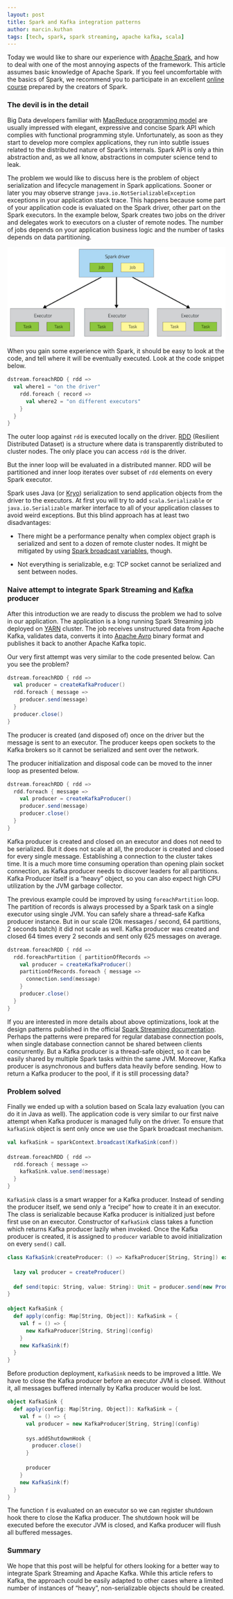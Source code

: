 ```yaml
---
layout: post
title: Spark and Kafka integration patterns
author: marcin.kuthan
tags: [tech, spark, spark streaming, apache kafka, scala]
---
```


Today we would like to share our experience with [Apache Spark](http://spark.apache.org/),
and how to deal with one of the most annoying aspects of the framework.
This article assumes basic knowledge of Apache Spark.
If you feel uncomfortable with the basics of Spark, we recommend you to participate in an excellent
[online course](https://www.edx.org/course/introduction-big-data-apache-spark-uc-berkeleyx-cs100-1x)
prepared by the creators of Spark.

### The devil is in the detail

Big Data developers familiar with [MapReduce programming model](https://en.wikipedia.org/wiki/MapReduce) are usually
impressed with elegant, expressive and concise Spark API which complies with functional programming style.
Unfortunately, as soon as they start to develop more complex applications, they run into subtle issues related
to the distributed nature of Spark’s internals.
Spark API is only a thin abstraction and, as we all know, abstractions in computer science tend to leak.

The problem we would like to discuss here is the problem of object serialization and lifecycle management
in Spark applications.
Sooner or later you may observe strange `java.io.NotSerializableException` exceptions in your application stack trace.
This happens because some part of your application code is evaluated on the Spark driver, other part
on the Spark executors.
In the example below, Spark creates two jobs on the driver and delegates work to executors on a cluster of remote
nodes.
The number of jobs depends on your application business logic and the number of tasks depends on data partitioning.

![Spark driver and executors](/img/articles/2015-07-16-spark-kafka-integration/spark-driver-executors.png)

When you gain some experience with Spark, it should be easy to look at the code, and tell where it will be
eventually executed.
Look at the code snippet below.

```scala
dstream.foreachRDD { rdd =>
  val where1 = "on the driver"
    rdd.foreach { record =>
      val where2 = "on different executors"
    }
  }
}
```

The outer loop against `rdd` is executed locally on the driver.
[RDD](https://www.cs.berkeley.edu/~matei/papers/2012/nsdi_spark.pdf) (Resilient Distributed Dataset) is a structure
where data is transparently distributed to cluster nodes.
The only place you can access `rdd` is the driver.

But the inner loop will be evaluated in a distributed manner.
RDD will be partitioned and inner loop iterates over subset of `rdd` elements on every Spark executor.

Spark uses Java (or [Kryo](https://github.com/EsotericSoftware/kryo)) serialization to send application objects from
the driver to the executors.
At first you will try to add `scala.Serializable` or `java.io.Serializable` marker interface to all of your application
classes to avoid weird exceptions.
But this blind approach has at least two disadvantages:

* There might be a performance penalty when complex object graph is serialized and sent to a dozen of remote cluster
nodes.
It might be mitigated by using
[Spark broadcast variables](http://spark.apache.org/docs/latest/programming-guide.html#broadcast-variables), though.

* Not everything is serializable, e.g: TCP socket cannot be serialized and sent between nodes.

### Naive attempt to integrate Spark Streaming and [Kafka](http://kafka.apache.org/) producer

After this introduction we are ready to discuss the problem we had to solve in our application.
The application is a long running Spark Streaming job deployed on
[YARN](http://hadoop.apache.org/docs/current/hadoop-yarn/hadoop-yarn-site/YARN.html) cluster.
The job receives unstructured data from Apache Kafka, validates data, converts it into
[Apache Avro](https://avro.apache.org/) binary format and publishes it back to another Apache Kafka topic.

Our very first attempt was very similar to the code presented below.
Can you see the problem?

```scala
dstream.foreachRDD { rdd =>
  val producer = createKafkaProducer()
  rdd.foreach { message =>
    producer.send(message)
  }
  producer.close()
}
```

The producer is created (and disposed of) once on the driver but the message is sent to an executor.
The producer keeps open sockets to the Kafka brokers so it cannot be serialized and sent over the network.

The producer initialization and disposal code can be moved to the inner loop as presented below.

```scala
dstream.foreachRDD { rdd =>
  rdd.foreach { message =>
    val producer = createKafkaProducer()
    producer.send(message)
    producer.close()
  }
}
```

Kafka producer is created and closed on an executor and does not need to be serialized.
But it does not scale at all, the producer is created and closed for every single message.
Establishing a connection to the cluster takes time.
It is a much more time consuming operation than opening plain socket connection, as Kafka producer needs to discover
leaders for all partitions.
Kafka Producer itself is a &ldquo;heavy&rdquo; object, so you can also expect high CPU utilization by the JVM garbage collector.

The previous example could be improved by using `foreachPartition` loop.
The partition of records is always processed by a Spark task on a single executor using single JVM.
You can safely share a thread-safe Kafka producer instance.
But in our scale (20k messages / second, 64 partitions, 2 seconds batch) it did not scale as well.
Kafka producer was created and closed 64 times every 2 seconds and sent only 625 messages on average.

```scala
dstream.foreachRDD { rdd =>
  rdd.foreachPartition { partitionOfRecords =>
    val producer = createKafkaProducer()
    partitionOfRecords.foreach { message =>
      connection.send(message)
    }
    producer.close()
  }
}
```

If you are interested in more details about above optimizations, look at the design patterns published in the official
[Spark Streaming documentation](http://spark.apache.org/docs/latest/streaming-programming-guide.html).
Perhaps the patterns were prepared for regular database connection pools, when single database connection cannot
be shared between clients concurrently.
But a Kafka producer is a thread-safe object, so it can be easily shared by multiple Spark tasks within the same JVM.
Moreover, Kafka producer is asynchronous and buffers data heavily before sending.
How to return a Kafka producer to the pool, if it is still processing data?

### Problem solved

Finally we ended up with a solution based on Scala lazy evaluation (you can do it in Java as well).
The application code is very similar to our first naive attempt when Kafka producer is managed fully on the driver.
To ensure that `kafkaSink` object is sent only once we use the Spark broadcast mechanism.

```scala
val kafkaSink = sparkContext.broadcast(KafkaSink(conf))

dstream.foreachRDD { rdd =>
  rdd.foreach { message =>
    kafkaSink.value.send(message)
  }
}
```

`KafkaSink` class is a smart wrapper for a Kafka producer.
Instead of sending the producer itself, we send only a &ldquo;recipe&rdquo; how to create it in an executor.
The class is serializable because Kafka producer is initialized just before first use on an executor.
Constructor of `KafkaSink` class takes a function which returns Kafka producer lazily when invoked.
Once the Kafka producer is created, it is assigned to `producer` variable to avoid initialization on every `send()` call.

```scala
class KafkaSink(createProducer: () => KafkaProducer[String, String]) extends Serializable {

  lazy val producer = createProducer()

  def send(topic: String, value: String): Unit = producer.send(new ProducerRecord(topic, value))
}

object KafkaSink {
  def apply(config: Map[String, Object]): KafkaSink = {
    val f = () => {
      new KafkaProducer[String, String](config)
    }
    new KafkaSink(f)
  }
}
```

Before production deployment, `KafkaSink` needs to be improved a little.
We have to close the Kafka producer before an executor JVM is closed.
Without it, all messages buffered internally by Kafka producer would be lost.

```scala
object KafkaSink {
  def apply(config: Map[String, Object]): KafkaSink = {
    val f = () => {
      val producer = new KafkaProducer[String, String](config)

      sys.addShutdownHook {
        producer.close()
      }

      producer
    }
    new KafkaSink(f)
  }
}
```

The function `f` is evaluated on an executor so we can register shutdown hook there to close the Kafka producer.
The shutdown hook will be executed before the executor JVM is closed, and Kafka producer will flush all buffered
messages.

### Summary

We hope that this post will be helpful for others looking for a better way to integrate Spark Streaming and
Apache Kafka.
While this article refers to Kafka, the approach could be easily adapted to other cases where a limited
number of instances of &ldquo;heavy&rdquo;, non-serializable objects should be created.
